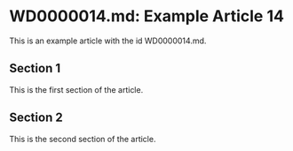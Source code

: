 # WD0000014.md: Example Article 14

This is an example article with the id WD0000014.md.
## Section 1

This is the first section of the article.
## Section 2

This is the second section of the article.
